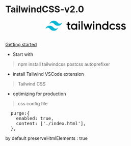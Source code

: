 # TailwindCSS-v2.0
<div align="center">
<img src="./images/Tailwindcss.svg"  alt="Tailwindcss" width="50%">  
</div>
<br/>  

[Getting started](https://tailwindcss.com/docs)

- Start with
> npm install tailwindcss postcss autoprefixer

- install Tailwind VSCode extension
> Tailwind CSS      

- optimizing for production    
> css config file     
<pre>
  purge:{
    enabled: true,
    content: ['./index.html'],
  },
</pre>    
by default preserveHtmlElements : true    